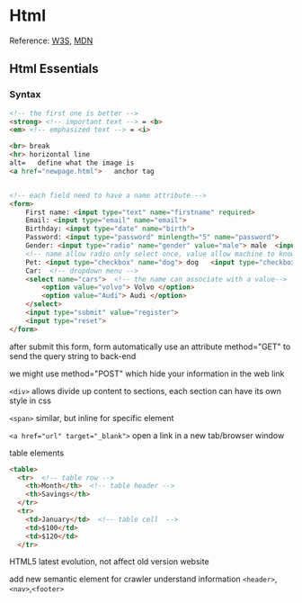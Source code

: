# Html

Reference: [W3S](https://www.w3schools.com/html/), [MDN](https://developer.mozilla.org/en-US/docs/Web/HTML)

## Html Essentials

### Syntax

```html
<!-- the first one is better -->
<strong> <!-- important text --> = <b>
<em> <!-- emphasized text --> = <i>

<br> break
<hr> horizontal line
alt=   define what the image is
<a href="newpage.html">   anchor tag


<!-- each field need to have a name attribute -->
<form>
	First name: <input type="text" name="firstname" required>
	Email: <input type="email" name="email">
	Birthday: <input type="date" name="birth">
	Password: <input type="password" minlength="5" name="password">
	Gender: <input type="radio" name="gender" value="male"> male  <input type="radio" name="gender" value="female"> female
	<!-- name allow radio only select once, value allow machine to know which one is click in radio -->
	Pet: <input type="checkbox" name="dog"> dog   <input type="checkbox" name="cat"> cat
	Car:  <!-- dropdown menu -->
	<select name="cars">  <!-- the name can associate with a value-->
		<option value="volvo"> Volvo </option>
		<option value="Audi"> Audi </option>
	</select>
	<input type="submit" value="register">
	<input type="reset">
</form>
```

after submit this form, form automatically use an attribute method="GET" to send the query string to back-end

we might use method="POST" which hide your information in the web link

`<div>` allows divide up content to sections, each section can have its own style in css

`<span>` similar, but inline for specific element

`<a href="url" target="_blank">` open a link in a new tab/browser window

table elements

```html
<table>
  <tr>  <!-- table row -->
    <th>Month</th>  <!-- table header -->
    <th>Savings</th>
  </tr>
  <tr>
    <td>January</td>  <!-- table cell  -->
    <td>$100</td>
    <td>$120</td>
  </tr>
```

HTML5 latest evolution, not affect old version website

add new semantic element for crawler understand information `<header>`, `<nav>`,`<footer>`
